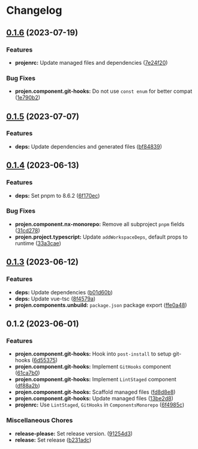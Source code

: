 # Changelog

## [0.1.6](https://github.com/ArroyoDev-LLC/components/compare/@arroyodev-llc/projen.component.git-hooks-v0.1.5...@arroyodev-llc/projen.component.git-hooks-v0.1.6) (2023-07-19)


### Features

* **projenrc:** Update managed files and dependencies ([7e24f20](https://github.com/ArroyoDev-LLC/components/commit/7e24f20b0551bdd8972a3a6aac3622e88e3eb19e))


### Bug Fixes

* **projen.component.git-hooks:** Do not use `const enum` for better compat ([1e790b2](https://github.com/ArroyoDev-LLC/components/commit/1e790b2e95e6e95830f6947f5c1e9ed633ed1f6d))

## [0.1.5](https://github.com/ArroyoDev-LLC/components/compare/@arroyodev-llc/projen.component.git-hooks-v0.1.4...@arroyodev-llc/projen.component.git-hooks-v0.1.5) (2023-07-07)


### Features

* **deps:** Update dependencies and generated files ([bf84839](https://github.com/ArroyoDev-LLC/components/commit/bf84839a3b8ee79342001ccd16936cf13b307bdc))

## [0.1.4](https://github.com/ArroyoDev-LLC/components/compare/@arroyodev-llc/projen.component.git-hooks-v0.1.3...@arroyodev-llc/projen.component.git-hooks-v0.1.4) (2023-06-13)


### Features

* **deps:** Set pnpm to 8.6.2 ([6f170ec](https://github.com/ArroyoDev-LLC/components/commit/6f170ec6974d005723bd593bf86fb269b9b34fb8))


### Bug Fixes

* **projen.component.nx-monorepo:** Remove all subproject `pnpm` fields ([31cd278](https://github.com/ArroyoDev-LLC/components/commit/31cd278b8e3969f7a80a1ab29dd43683a56f0425))
* **projen.project.typescript:** Update `addWorkspaceDeps`, default props to runtime ([33a3cae](https://github.com/ArroyoDev-LLC/components/commit/33a3caea11ba09eb9b70eb7c684edeed12783581))

## [0.1.3](https://github.com/ArroyoDev-LLC/components/compare/@arroyodev-llc/projen.component.git-hooks-v0.1.2...@arroyodev-llc/projen.component.git-hooks-v0.1.3) (2023-06-12)


### Features

* **deps:** Update dependencies ([b01d60b](https://github.com/ArroyoDev-LLC/components/commit/b01d60bbc0bbe8e70b3fa28e3064d5bddf885dc3))
* **deps:** Update vue-tsc ([8f4579a](https://github.com/ArroyoDev-LLC/components/commit/8f4579a17c29e9479a2e4702a4020ac032802a31))
* **projen.components.unbuild:** `package.json` package export ([ffe0a48](https://github.com/ArroyoDev-LLC/components/commit/ffe0a483f32585d1cb552c7c5d26f1a121e5c30d))

## 0.1.2 (2023-06-01)


### Features

* **projen.component.git-hooks:** Hook into `post-install` to setup git-hooks ([6d55375](https://github.com/ArroyoDev-LLC/components/commit/6d55375d8e0d206106822a5ae4348c65ad8bdc43))
* **projen.component.git-hooks:** Implement `GitHooks` component ([61ca7b0](https://github.com/ArroyoDev-LLC/components/commit/61ca7b0ca887e0b161e206ef29d171f098392474))
* **projen.component.git-hooks:** Implement `LintStaged` component ([df88a2b](https://github.com/ArroyoDev-LLC/components/commit/df88a2b861979b9b70ad177c1fc703284573133b))
* **projen.component.git-hooks:** Scaffold managed files ([fd8d8e8](https://github.com/ArroyoDev-LLC/components/commit/fd8d8e89696ebf8bc77c6b57ea39a308beced8fd))
* **projen.component.git-hooks:** Update managed files ([13be2d8](https://github.com/ArroyoDev-LLC/components/commit/13be2d8cf81b98c601d6f5238ee937dab8590014))
* **projenrc:** Use `LintStaged`, `GitHooks` in `ComponentsMonorepo` ([6f4985c](https://github.com/ArroyoDev-LLC/components/commit/6f4985c01b6ed125698182dc7fccf377f93a33a7))


### Miscellaneous Chores

* **release-please:** Set release version. ([91254d3](https://github.com/ArroyoDev-LLC/components/commit/91254d37f198bb0d7366d786fa56a3266dac77d8))
* **release:** Set release ([b231adc](https://github.com/ArroyoDev-LLC/components/commit/b231adc5f371681d5e2b52358be34fa451fd69db))

